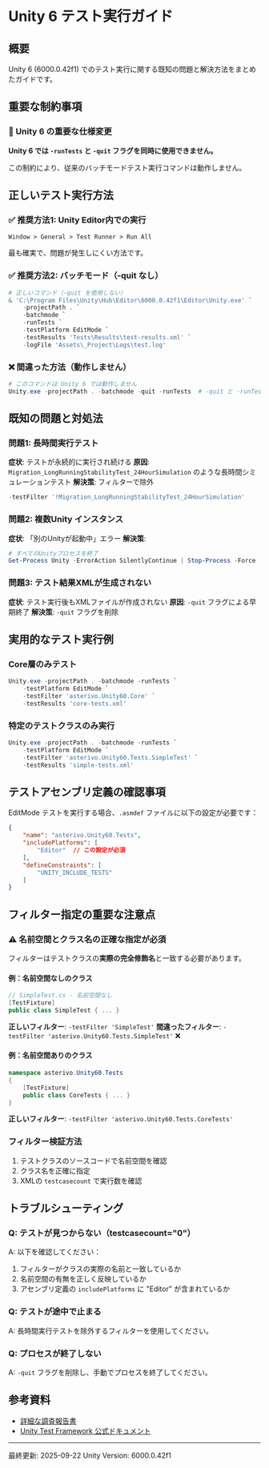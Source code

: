 ﻿# Unity 6 テスト実行ガイド

## 概要
Unity 6 (6000.0.42f1) でのテスト実行に関する既知の問題と解決方法をまとめたガイドです。

## 重要な制約事項

### 🔴 Unity 6 の重要な仕様変更
**Unity 6 では `-runTests` と `-quit` フラグを同時に使用できません。**

この制約により、従来のバッチモードテスト実行コマンドは動作しません。

## 正しいテスト実行方法

### ✅ 推奨方法1: Unity Editor内での実行
```
Window > General > Test Runner > Run All
```
最も確実で、問題が発生しにくい方法です。

### ✅ 推奨方法2: バッチモード（-quit なし）
```powershell
# 正しいコマンド（-quit を使用しない）
& 'C:\Program Files\Unity\Hub\Editor\6000.0.42f1\Editor\Unity.exe' `
    -projectPath . `
    -batchmode `
    -runTests `
    -testPlatform EditMode `
    -testResults 'Tests\Results\test-results.xml' `
    -logFile 'Assets\_Project\Logs\test.log'
```

### ❌ 間違った方法（動作しません）
```powershell
# このコマンドは Unity 6 では動作しません
Unity.exe -projectPath . -batchmode -quit -runTests  # -quit と -runTests の併用は不可
```

## 既知の問題と対処法

### 問題1: 長時間実行テスト
**症状**: テストが永続的に実行され続ける
**原因**: `Migration_LongRunningStabilityTest_24HourSimulation` のような長時間シミュレーションテスト
**解決策**: フィルターで除外
```powershell
-testFilter '!Migration_LongRunningStabilityTest_24HourSimulation'
```

### 問題2: 複数Unity インスタンス
**症状**: 「別のUnityが起動中」エラー
**解決策**:
```powershell
# すべてのUnityプロセスを終了
Get-Process Unity -ErrorAction SilentlyContinue | Stop-Process -Force
```

### 問題3: テスト結果XMLが生成されない
**症状**: テスト実行後もXMLファイルが作成されない
**原因**: `-quit` フラグによる早期終了
**解決策**: `-quit` フラグを削除

## 実用的なテスト実行例

### Core層のみテスト
```powershell
Unity.exe -projectPath . -batchmode -runTests `
    -testPlatform EditMode `
    -testFilter 'asterivo.Unity60.Core' `
    -testResults 'core-tests.xml'
```

### 特定のテストクラスのみ実行
```powershell
Unity.exe -projectPath . -batchmode -runTests `
    -testPlatform EditMode `
    -testFilter 'asterivo.Unity60.Tests.SimpleTest' `
    -testResults 'simple-tests.xml'
```

## テストアセンブリ定義の確認事項

EditMode テストを実行する場合、`.asmdef` ファイルに以下の設定が必要です：

```json
{
    "name": "asterivo.Unity60.Tests",
    "includePlatforms": [
        "Editor"  // この設定が必須
    ],
    "defineConstraints": [
        "UNITY_INCLUDE_TESTS"
    ]
}
```

## フィルター指定の重要な注意点

### ⚠️ 名前空間とクラス名の正確な指定が必須
フィルターはテストクラスの**実際の完全修飾名**と一致する必要があります。

#### 例：名前空間なしのクラス
```csharp
// SimpleTest.cs - 名前空間なし
[TestFixture]
public class SimpleTest { ... }
```
**正しいフィルター**: `-testFilter 'SimpleTest'`
**間違ったフィルター**: `-testFilter 'asterivo.Unity60.Tests.SimpleTest'` ❌

#### 例：名前空間ありのクラス
```csharp
namespace asterivo.Unity60.Tests
{
    [TestFixture]
    public class CoreTests { ... }
}
```
**正しいフィルター**: `-testFilter 'asterivo.Unity60.Tests.CoreTests'`

### フィルター検証方法
1. テストクラスのソースコードで名前空間を確認
2. クラス名を正確に指定
3. XMLの `testcasecount` で実行数を確認

## トラブルシューティング

### Q: テストが見つからない（testcasecount="0"）
A: 以下を確認してください：
1. フィルターがクラスの実際の名前と一致しているか
2. 名前空間の有無を正しく反映しているか
3. アセンブリ定義の `includePlatforms` に "Editor" が含まれているか

### Q: テストが途中で止まる
A: 長時間実行テストを除外するフィルターを使用してください。

### Q: プロセスが終了しない
A: `-quit` フラグを削除し、手動でプロセスを終了してください。

## 参考資料

- [詳細な調査報告書](../Logs/batch-test-investigation-report.md)
- [Unity Test Framework 公式ドキュメント](https://docs.unity3d.com/Packages/com.unity.test-framework@latest)

---
最終更新: 2025-09-22
Unity Version: 6000.0.42f1
